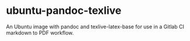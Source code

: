 # ubuntu-pandoc-texlive
An Ubuntu image with pandoc and texlive-latex-base for use in a Gitlab CI markdown to PDF workflow.

